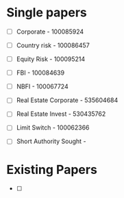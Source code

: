# Single papers
- [ ] Corporate - 100085924
- [ ] Country risk - 100086457
- [ ] Equity Risk - 100095214
- [ ] FBI - 100084639
- [ ] NBFI - 100067724
- [ ] Real Estate Corporate - 535604684
- [ ] Real Estate Invest - 530435762

- [ ] Limit Switch - 100062366
- [ ] Short Authority Sought - 

# Existing Papers
- [ ] 